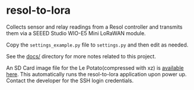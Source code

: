 # resol-to-lora
Collects sensor and relay readings from a Resol controller and transmits them via a SEEED Studio WIO-E5 Mini LoRaWAN module.

Copy the `settings_example.py` file to `settings.py` and then edit as needed.

See the [docs/](docs/) directory for more notes related to this project.

An SD Card image file for the Le Potato(compressed with xz) is 
[available here](https://drive.google.com/file/d/1kxyVl7WdL7UX-NNbXDG1Stpti22vIS32/).
This automatically runs the resol-to-lora application upon power up.  Contact the developer for the SSH
login credentials.
